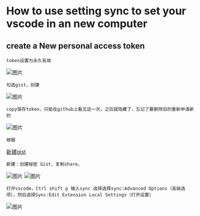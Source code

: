 # How to use setting sync to set your vscode in an new computer

## create a New personal access token

    token设置为永久有效
![图片](https://user-images.githubusercontent.com/93923763/141944887-976b920f-76b3-4fcc-8855-10249cb61d7c.png)

    勾选gist，创建
![图片](https://user-images.githubusercontent.com/93923763/141945281-dd501bf0-9d48-4718-baf8-54f77ff183fb.png)

    copy保存token，只能在github上看见这一次，之后就隐藏了，忘记了要删除旧的重新申请新的
![图片](https://user-images.githubusercontent.com/93923763/141945991-2f917da1-af0d-43ed-a664-75e44bb78622.png)

    根据
[新建gist](https://docs.github.com/cn/github/writing-on-github/editing-and-sharing-content-with-gists/creating-gists)

    新建：创建秘密 Gist，复制share，
![图片](https://user-images.githubusercontent.com/93923763/141948527-87c18bd9-6524-43a6-be24-3a176ae6d095.png)
![图片](https://user-images.githubusercontent.com/93923763/141948876-64242bb4-c979-47cc-8336-9f2d8b1ef5c8.png)

    打开vscode，Ctrl shift p 输入sync 选择选择sync:Advanced Options（高级选项），然后选择Sync:Edit Extension Local Settings（打开设置）
![图片](https://user-images.githubusercontent.com/93923763/141949621-91c9dd03-af9e-4555-afd6-5a0e07288942.png)



